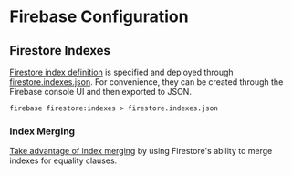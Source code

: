 # Firebase Configuration

## Firestore Indexes

[Firestore index definition](https://firebase.google.com/docs/reference/firestore/indexes/) is specified and deployed through [firestore.indexes.json](firestore.indexes.json).
For convenience, they can be created through the Firebase console UI and then exported to JSON.

```
firebase firestore:indexes > firestore.indexes.json
```

### Index Merging

[Take advantage of index merging](https://firebase.google.com/docs/firestore/query-data/index-overview#taking_advantage_of_index_merging) by using Firestore's ability to merge indexes for equality clauses.
